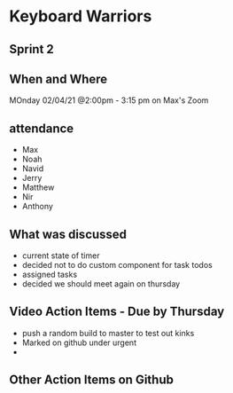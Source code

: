 # Keyboard Warriors

## Sprint 2

## When and Where

MOnday 02/04/21 @2:00pm -  3:15 pm on Max's Zoom

## attendance

- Max
- Noah
- Navid
- Jerry
- Matthew
- Nir
- Anthony

## What was discussed

- current state of timer
- decided not to do custom component for task todos
- assigned tasks
- decided we should meet again on thursday


## Video Action Items - Due by Thursday


- push a random build to master to test out kinks
- Marked on github under urgent
- 


## Other Action Items on Github



